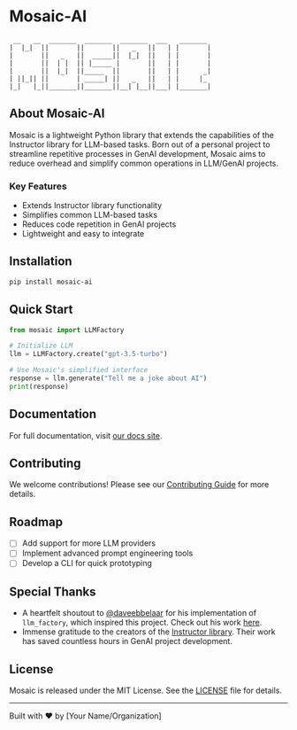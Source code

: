 # Mosaic-AI
```
 __   __  _______  _______  _______  ___   _______ 
|  |_|  ||       ||       ||   _   ||   | |       |
|       ||   _   ||  _____||  |_|  ||   | |       |
|       ||  | |  || |_____ |       ||   | |       |
|       ||  |_|  ||_____  ||       ||   | |      _|
| ||_|| ||       | _____| ||   _   ||   | |     |_ 
|_|   |_||_______||_______||__| |__||___| |_______|
```

## About Mosaic-AI

Mosaic is a lightweight Python library that extends the capabilities of the Instructor library for LLM-based tasks. Born out of a personal project to streamline repetitive processes in GenAI development, Mosaic aims to reduce overhead and simplify common operations in LLM/GenAI projects.

### Key Features

- Extends Instructor library functionality
- Simplifies common LLM-based tasks
- Reduces code repetition in GenAI projects
- Lightweight and easy to integrate

## Installation

```bash
pip install mosaic-ai
```

## Quick Start

```python
from mosaic import LLMFactory

# Initialize LLM
llm = LLMFactory.create("gpt-3.5-turbo")

# Use Mosaic's simplified interface
response = llm.generate("Tell me a joke about AI")
print(response)
```

## Documentation

For full documentation, visit [our docs site](https://mosaic-ai.readthedocs.io).

## Contributing

We welcome contributions! Please see our [Contributing Guide](CONTRIBUTING.md) for more details.

## Roadmap

- [ ] Add support for more LLM providers
- [ ] Implement advanced prompt engineering tools
- [ ] Develop a CLI for quick prototyping

## Special Thanks

- A heartfelt shoutout to [@daveebbelaar](https://github.com/daveebbelaar) for his implementation of `llm_factory`, which inspired this project. Check out his work [here](https://gist.github.com/daveebbelaar/d24eafc6ace1c8f4a091062733b52437).
- Immense gratitude to the creators of the [Instructor library](https://github.com/jxnl/instructor). Their work has saved countless hours in GenAI project development.

## License

Mosaic is released under the MIT License. See the [LICENSE](LICENSE) file for details.

---

Built with ❤️ by [Your Name/Organization]
